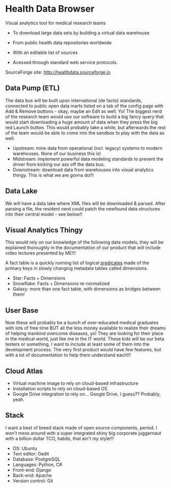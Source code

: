 # Health Data Browser

Visual analytics tool for medical research teams

* To download large data sets by building a virtual data warehouse 

* From public health data repositories worldwide

* With an editable list of sources

* Acessed through standard web service protocols.

SourceForge site: http://healthdata.sourceforge.io

## Data Pump (ETL)
The data bus will be built upon international (de facto) standards, connected to public open data marts listed on a tab of the config page with Add & Remove buttons - okay, maybe an Edit as well. Yo! The biggest nerd of the research team would use our software to build a big fancy query that would start downloading a huge amount of data when they press the big red Launch button. This would probably take a while, but afterwards the rest of the team would be able to come into the sandbox to play with the data as well.

* Upstream: mine data from operational (incl. legacy) systems to modern warehouses. None of our business this is!
* Midstream: implement powerful data modeling standards to prevent the driver from kicking our ass off the data bus.
* Downstream: download data from warehouses into visual analytics thingy. This is what we are gonna do!!!

## Data Lake
We will have a data lake where XML files will be downloaded & parsed. After parsing a file, the resident nerd could patch the newfound data structures into their central model - see below!!

## Visual Analytics Thingy

This would rely on our knowledge of the following data models, they will be explained thoroughly in the documentation of our product that will include video lectures presented by ME!!! 

A fact table is a quickly running list of logical [predicates](https://en.wikipedia.org/wiki/Predicate_(mathematical_logic)) made of the primary keys in slowly changing metadata tables called dimensions.

* Star: Facts + Dimensions
* Snowflake: Facts + Dimensions re-normalized
* Galaxy: more than one fact table, with dimensions as bridges between them!

## User Base
Now these will probably be a bunch of over-educated medical graduates with lots of free time BUT all the less money available to realize their dreams of helping mankind overcome diseases, yo! They are looking for their place in the medical world, just like me in the IT world. These kids will be our beta testers or something, I want to include at least some of them into the development process. The very first product would have few features, but with a lot of documentation to help them understand each!!!

## Cloud Atlas
* Virtual machine image to rely on cloud-based infrastructure
* Installation scripts to rely on cloud-based OS
* Google Drive integration to rely on... Google Drive, I guess?? Probably, yeah.

## Stack
I want a best of breed stack made of open source components, period. I won't mess around with a super integrated shiny big corporate juggernaut with a billion dollar TCO, habibi, that ain't my style!!!

* OS: Ubuntu
* Text editor: Gedit
* Database: PostgreSQL
* Languages: Python, C#
* Front-end: Django
* Back-end: Apache
* Version control: Git
